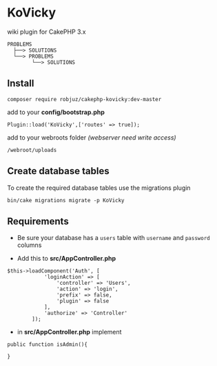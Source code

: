 # KoVicky
wiki plugin for CakePHP 3.x
````
PROBLEMS
  ├──> SOLUTIONS
  └──> PROBLEMS
        └──> SOLUTIONS
````
## Install

    composer require robjuz/cakephp-kovicky:dev-master

add to your __config/bootstrap.php__

    Plugin::load('KoVicky',['routes' => true]);
    
add to your webroots folder _(webserver need write access)_

    /webroot/uploads

## Create database tables

To create the required database tables use the migrations plugin

    bin/cake migrations migrate -p KoVicky
    
## Requirements

* Be sure your database has a ```` users ```` table with ```` username ```` and ```` password ```` columns

* Add this to __src/AppController.php__
````
$this->loadComponent('Auth', [
            'loginAction' => [
                'controller' => 'Users',
                'action' => 'login',
                'prefix' => false,
                'plugin' => false
            ],
            'authorize' => 'Controller'
        ]);
````

* in __src/AppController.php__ implement 
````
public function isAdmin(){

}
````
